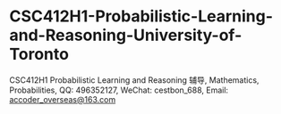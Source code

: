 # CSC412H1-Probabilistic-Learning-and-Reasoning-University-of-Toronto
CSC412H1 Probabilistic Learning and Reasoning 辅导, Mathematics, Probabilities, QQ: 496352127, WeChat: cestbon_688, Email: accoder_overseas@163.com
